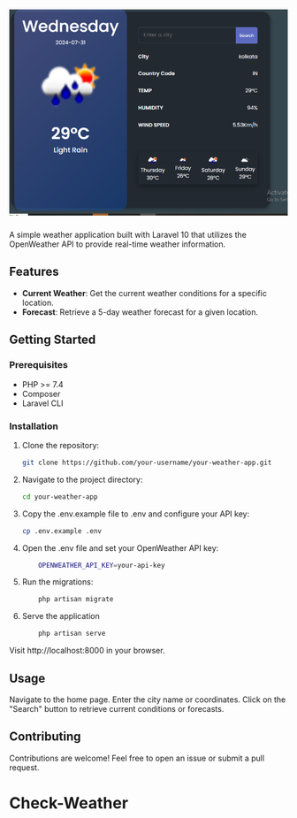 # ![Weather App](weather-app.PNG)

A simple weather application built with Laravel 10 that utilizes the OpenWeather API to provide real-time weather information.

## Features

-   **Current Weather**: Get the current weather conditions for a specific location.
-   **Forecast**: Retrieve a 5-day weather forecast for a given location.

## Getting Started

### Prerequisites

-   PHP >= 7.4
-   Composer
-   Laravel CLI

### Installation

1. Clone the repository:

    ```bash
    git clone https://github.com/your-username/your-weather-app.git

    ```

2. Navigate to the project directory:

    ```bash
    cd your-weather-app

    ```

3. Copy the .env.example file to .env and configure your API key:

    ```bash
    cp .env.example .env

    ```

4. Open the .env file and set your OpenWeather API key:

    ```bash
        OPENWEATHER_API_KEY=your-api-key

    ```

5. Run the migrations:

    ```bash
        php artisan migrate

    ```

6. Serve the application
    ```bash
        php artisan serve
    ```

Visit http://localhost:8000 in your browser.

## Usage

Navigate to the home page.
Enter the city name or coordinates.
Click on the "Search" button to retrieve current conditions or forecasts.

## Contributing

Contributions are welcome! Feel free to open an issue or submit a pull request.
# Check-Weather
